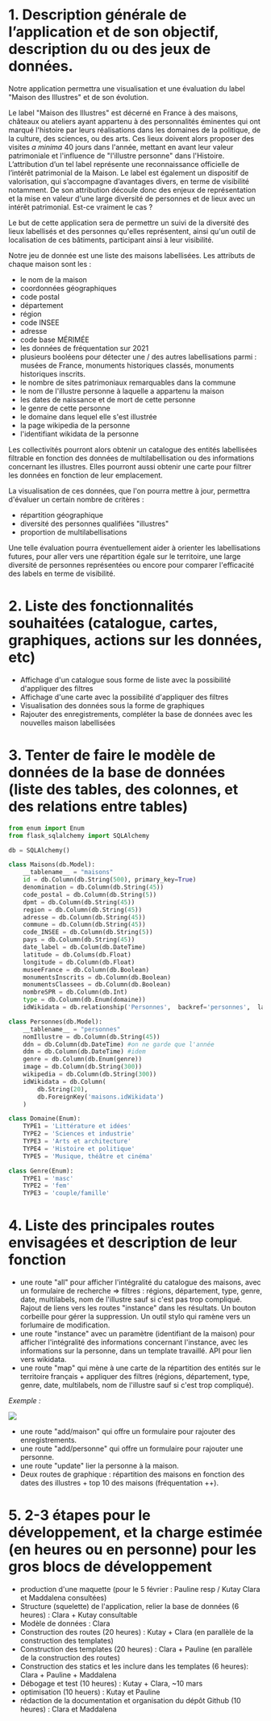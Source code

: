# 1. Description générale de l’application et de son objectif, description du ou des jeux de données. 

Notre application permettra une visualisation et une évaluation du label "Maison des Illustres" et de son évolution. 

Le label "Maison des Illustres" est décerné en France à des maisons, châteaux ou ateliers ayant appartenu à des personnalités éminentes qui ont marqué l'histoire par leurs réalisations dans les domaines de la politique, de la culture, des sciences, ou des arts. Ces lieux doivent alors proposer des visites *a minima* 40 jours dans l'année, mettant en avant leur valeur patrimoniale et l'influence de "l'illustre personne" dans l'Histoire. L’attribution d’un tel label représente une reconnaissance officielle de l’intérêt patrimonial de la Maison. Le label est également un dispositif de valorisation, qui s’accompagne d’avantages divers, en terme de visibilité notamment. De son attribution découle donc des enjeux de représentation et la mise en valeur d'une large diversité de personnes et de lieux avec un intérêt patrimonial. Est-ce vraiment le cas ? 

Le but de cette application sera de permettre un suivi de la diversité des lieux labellisés et des personnes qu'elles représentent, ainsi qu'un outil de localisation de ces bâtiments, participant ainsi à leur visibilité.

Notre jeu de donnée est une liste des maisons labellisées. Les attributs de chaque maison sont les : 
- le nom de la maison
- coordonnées géographiques
- code postal
- département
- région
- code INSEE
- adresse
- code base MÉRIMÉE
- les données de fréquentation sur 2021
- plusieurs booléens pour détecter une / des autres labellisations parmi : musées de France, monuments historiques classés, monuments historiques inscrits.
- le nombre de sites patrimoniaux remarquables dans la commune
- le nom de l'illustre personne à laquelle a appartenu la maison
- les dates de naissance et de mort de cette personne
- le genre de cette personne 
- le domaine dans lequel elle s'est illustrée
- la page wikipedia de la personne
- l'identifiant wikidata de la personne

Les collectivités pourront alors obtenir un catalogue des entités labellisées filtrable en fonction des données de multilabellisation ou des informations concernant les illustres. Elles pourront aussi obtenir une carte pour filtrer les données en fonction de leur emplacement. 

La visualisation de ces données, que l'on pourra mettre à jour, permettra d'évaluer un certain nombre de critères : 
- répartition géographique
- diversité des personnes qualifiées "illustres"
- proportion de multilabellisations

Une telle évaluation pourra éventuellement aider à orienter les labellisations futures, pour aller vers une répartition égale sur le territoire, une large diversité de personnes représentées ou encore pour comparer l'efficacité des labels en terme de visibilité. 

# 2. Liste des fonctionnalités souhaitées (catalogue, cartes, graphiques, actions sur les données, etc)

- Affichage d'un catalogue sous forme de liste avec la possibilité d'appliquer des filtres
- Affichage d'une carte avec la possibilité d'appliquer des filtres
- Visualisation des données sous la forme de graphiques
- Rajouter des enregistrements, compléter la base de données avec les nouvelles maison labellisées

# 3. Tenter de faire le modèle de données de la base de données (liste des tables, des colonnes, et des relations entre tables)

```Python
from enum import Enum
from flask_sqlalchemy import SQLAlchemy

db = SQLAlchemy()

class Maisons(db.Model):
    __tablename__ = "maisons"
    id = db.Column(db.String(500), primary_key=True)
    denomination = db.Column(db.String(45)) 
    code_postal = db.Column(db.String(5))
    dpmt = db.Column(db.String(45))
    region = db.Column(db.String(45))
    adresse = db.Column(db.String(45))
    commune = db.Column(db.String(45))
    code_INSEE = db.Column(db.String(5))
    pays = db.Column(db.String(45))
    date_label = db.Colum(db.DateTime)
    latitude = db.Colums(db.Float)
    longitude = db.Column(db.Float)
    museeFrance = db.Column(db.Boolean)
    monumentsInscrits = db.Column(db.Boolean)
    monumentsClassees = db.Column(db.Boolean)
    nombreSPR = db.Column(db.Int)
    type = db.Column(db.Enum(domaine))
    idWikidata = db.relationship('Personnes',  backref='personnes',  lazy=True) 

class Personnes(db.Model):
    __tablename__ = "personnes"
    nomIllustre = db.Column(db.String(45))
    ddn = db.Column(db.DateTime) #on ne garde que l'année
    ddm = db.Column(db.DateTime) #idem
    genre = db.Column(db.Enum(genre))
    image = db.Column(db.String(300))
    wikipedia = db.Column(db.String(300))
    idWikidata = db.Column(
        db.String(20),  
        db.ForeignKey('maisons.idWikidata')
    )

class Domaine(Enum):
    TYPE1 = 'Littérature et idées'
    TYPE2 = 'Sciences et industrie'
    TYPE3 = 'Arts et architecture'
    TYPE4 = 'Histoire et politique'
    TYPE5 = 'Musique, théâtre et cinéma'

class Genre(Enum):
    TYPE1 = 'masc'
    TYPE2 = 'fem'
    TYPE3 = 'couple/famille'
```

# 4. Liste des principales routes envisagées et description de leur fonction

- une route "all" pour afficher l'intégralité du catalogue des maisons, avec un formulaire de recherche => filtres : régions, département, type, genre, date, multilabels, nom de l'illustre sauf si c'est pas trop compliqué. Rajout de liens vers les routes "instance" dans les résultats. Un bouton corbeille pour gérer la suppression. Un outil stylo qui ramène vers un forlumaire de modification. 
- une route "instance" avec un paramètre (identifiant de la maison) pour afficher l'intégralité des informations concernant l'instance, avec les informations sur la personne, dans un template travaillé. API pour lien vers wikidata. 
- une route "map" qui mène à une carte de la répartition des entités sur le territoire français + appliquer des filtres (régions, département, type, genre, date, multilabels, nom de l'illustre sauf si c'est trop compliqué).

*Exemple :*

![](https://lh7-us.googleusercontent.com/GzUGyTkDCvZBgVq7AucL2jAp0diDTxK_wVrR3cfwCOPvunEmafqMh1b04gMnPSD2gKtVSYKPvVEPexLAYfoEMP4MpM1kaQf9_xZtPnJPpmWQ6s0sq_OAFYUCtId9fWryOggTlx1U6jmC-jR2kNK15Rg)

- une route "add/maison" qui offre un formulaire pour rajouter des enregistrements.
- une route "add/personne" qui offre un formulaire pour rajouter une personne.
- une route "update" lier la personne à la maison.
- Deux routes de graphique : répartition des maisons en fonction des dates des illustres + top 10 des maisons (fréquentation ++). 

# 5. 2-3 étapes pour le développement, et la charge estimée (en heures ou en personne) pour les gros blocs de développement

- production d'une maquette (pour le 5 février : Pauline resp / Kutay Clara et Maddalena consultées)
- Structure (squelette) de l'application, relier la base de données (6 heures) : Clara + Kutay consultable
- Modèle de données : Clara 
- Construction des routes (20 heures) : Kutay + Clara (en parallèle de la construction des templates)
- Construction des templates (20 heures) : Clara + Pauline (en parallèle de la construction des routes)
- Construction des statics et les inclure dans les templates (6 heures): Clara + Pauline + Maddalena
- Débogage et test (10 heures) : Kutay + Clara, ~10 mars
- optimisation (10 heuers) : Kutay et Pauline 
- rédaction de la documentation et organisation du dépôt Github (10 heures) : Clara et Maddalena


